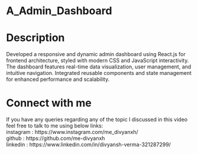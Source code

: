 # A_Admin_Dashboard
<h1>Description</h1>
Developed a responsive and dynamic admin dashboard using React.js for frontend architecture, styled with modern CSS and JavaScript interactivity. The dashboard features real-time data visualization, user management, and intuitive navigation. Integrated reusable components and state management for enhanced performance and scalability.
<h1>Connect with me</h1>
If you have any queries regarding any of the topic I discussed in this video feel free to talk to me using below links:<br>
instagram : https://www.instagram.com/me_divyanxh/<br>
github : https://github.com/me-divyanxh<br>
linkedin : https://www.linkedin.com/in/divyansh-verma-321287299/<br>

